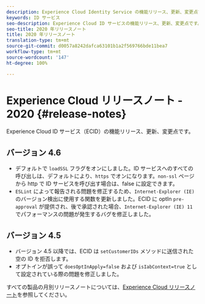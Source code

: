```yaml
---
description: Experience Cloud Identity Service の機能リリース、更新、変更点です。
keywords: ID サービス
seo-description: Experience Cloud ID サービスの機能リリース、更新、変更点です。
seo-title: 2020 年リリースノート
title: 2020 年リリースノート
translation-type: tm+mt
source-git-commit: d0057a8242dafca63101b1a2f569766bde11bea7
workflow-type: tm+mt
source-wordcount: '147'
ht-degree: 100%

---
```



# Experience Cloud リリースノート - 2020 {#release-notes}

Experience Cloud ID サービス（ECID）の機能リリース、更新、変更点です。

## バージョン 4.6

* デフォルトで `loadSSL` フラグをオンにしました。ID サービスへのすべての呼び出しは、デフォルトにより、`https` でオンになります。`non-ssl` ページから http で ID サービスを呼び出す場合は、false に設定できます。
* `ESLint` によって報告される問題を修正するため、`Internet-Explorer (IE)` のバージョン検出に使用する関数を更新しました。ECID に optIn `pre-approval` が提供され、後で承認された場合、`Internet-Explorer (IE) 11` でパフォーマンスの問題が発生するバグを修正しました。

## バージョン 4.5

* バージョン 4.5 以降では、ECID は `setCustomerIDs` メソッドに送信された空の ID を拒否します。
* オプトインが誤って `doesOptInApply=false` および `isIabContext=true` として設定されている際の問題を修正しました。

すべての製品の月別リリースノートについては、[Experience Cloud リリースノート](https://docs.adobe.com/content/help/ja-JP/release-notes/experience-cloud/current.html)を参照してください。
